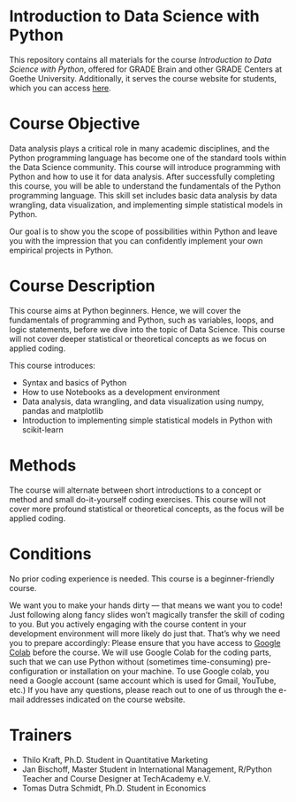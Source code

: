 # Introduction to Data Science with Python

This repository contains all materials for the course *Introduction to Data Science with Python*, offered for GRADE Brain and other GRADE Centers at Goethe University.
Additionally, it serves the course website for students, which you can access [here](https://coding-intro.github.io/introduction-to-data-science-with-python/).

# Course Objective

Data analysis plays a critical role in many academic disciplines, and the Python programming language has become one of the standard tools within the Data Science community. This course will introduce programming with Python and how to use it for data analysis. After successfully completing this course, you will be able to understand the fundamentals of the Python programming language. This skill set includes basic data analysis by data wrangling, data visualization, and implementing simple statistical models in Python.

Our goal is to show you the scope of possibilities within Python and leave you with the impression that you can confidently implement your own empirical projects in Python.

# Course Description

This course aims at Python beginners. Hence, we will cover the fundamentals of programming and Python, such as variables, loops, and logic statements, before we dive into the topic of Data Science. This course will not cover deeper statistical or theoretical concepts as we focus on applied coding.

This course introduces:

- Syntax and basics of Python
- How to use Notebooks as a development environment
- Data analysis, data wrangling, and data visualization using numpy, pandas and matplotlib
- Introduction to implementing simple statistical models in Python with scikit-learn


# Methods

The course will alternate between short introductions to a concept or method and small do-it-yourself coding exercises. 
This course will not cover more profound statistical or theoretical concepts, as the focus will be applied coding.

# Conditions

No prior coding experience is needed. This course is a beginner-friendly course.

We want you to make your hands dirty — that means we want you to code! Just following along fancy slides won’t magically transfer the skill of coding to you. But you actively engaging with the course content in your development environment will more likely do just that.
That’s why we need you to prepare accordingly: Please ensure that you have access to [Google Colab](https://colab.research.google.com/) before the course. We will use Google Colab for the coding parts, such that we can use Python without (sometimes time-consuming) pre-configuration or installation on your machine. To use Google colab, you need a Google account (same account which is used for Gmail, YouTube, etc.)
If you have any questions, please reach out to one of us through the e-mail addresses indicated on the course website.

# Trainers

-   Thilo Kraft, Ph.D. Student in Quantitative Marketing
-   Jan Bischoff, Master Student in International Management, R/Python Teacher and Course Designer at TechAcademy e.V.
-   Tomas Dutra Schmidt, Ph.D. Student in Economics
